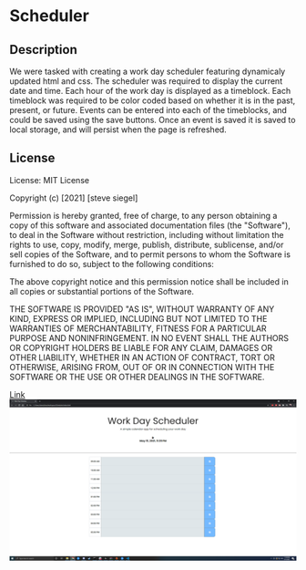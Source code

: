 # Scheduler

## Description

We were tasked with creating a work day scheduler featuring dynamicaly updated html and css. The scheduler was required to display the current date and time. Each hour of the work day is displayed as a timeblock. Each timeblock was required to be color coded based on whether it is in the past, present, or future. Events can be entered into each of the timeblocks, and could be saved using the save buttons. Once an event is saved it is saved to local storage, and will persist when the page is refreshed. 

## License

License: MIT License

Copyright (c) [2021] [steve siegel]

Permission is hereby granted, free of charge, to any person obtaining a copy of this software and associated documentation files (the "Software"), to deal in the Software without restriction, including without limitation the rights to use, copy, modify, merge, publish, distribute, sublicense, and/or sell copies of the Software, and to permit persons to whom the Software is furnished to do so, subject to the following conditions:

The above copyright notice and this permission notice shall be included in all copies or substantial portions of the Software.

THE SOFTWARE IS PROVIDED "AS IS", WITHOUT WARRANTY OF ANY KIND, EXPRESS OR IMPLIED, INCLUDING BUT NOT LIMITED TO THE WARRANTIES OF MERCHANTABILITY, FITNESS FOR A PARTICULAR PURPOSE AND NONINFRINGEMENT. IN NO EVENT SHALL THE AUTHORS OR COPYRIGHT HOLDERS BE LIABLE FOR ANY CLAIM, DAMAGES OR OTHER LIABILITY, WHETHER IN AN ACTION OF CONTRACT, TORT OR OTHERWISE, ARISING FROM, OUT OF OR IN CONNECTION WITH THE SOFTWARE OR THE USE OR OTHER DEALINGS IN THE SOFTWARE.

[Link](https://stevegsiegel.github.io/Scheduler/)
![Screenshot](./assets/screenshot/screenshot.png/)